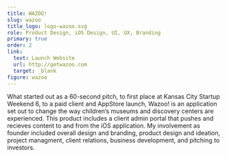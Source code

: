 ```yaml
---
title: WAZOO!
slug: wazoo
title_logo: logo-wazoo.svg
role: Product Design, iOS Design, UI, UX, Branding
primary: true
order: 2
link:
  text: Launch Website
  url: http://getwazoo.com
  target: _blank
figure: wazoo
---
```


What started out as a 60-second pitch, to first place at Kansas City Startup Weekend 6, to a paid client and AppStore launch, Wazoo! is an application set out to change the way children’s museums and discovery centers are experienced. This product includes a client admin portal that pushes and recieves content to and from the iOS application. My involvement as founder included overall design and branding, product design and ideation, project managment, client relations, business development, and pitching to investors.